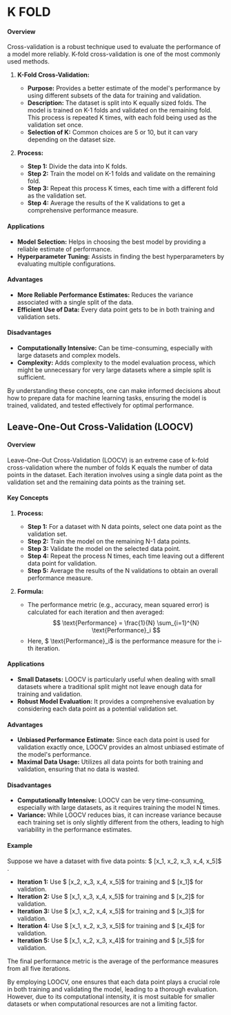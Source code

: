 # K FOLD

#### Overview
Cross-validation is a robust technique used to evaluate the performance of a model more reliably. K-fold cross-validation is one of the most commonly used methods.


1. **K-Fold Cross-Validation:**
   - **Purpose:** Provides a better estimate of the model's performance by using different subsets of the data for training and validation.
   - **Description:** The dataset is split into K equally sized folds. The model is trained on K-1 folds and validated on the remaining fold. This process is repeated K times, with each fold being used as the validation set once.
   - **Selection of K:** Common choices are 5 or 10, but it can vary depending on the dataset size.

2. **Process:**
   - **Step 1:** Divide the data into K folds.
   - **Step 2:** Train the model on K-1 folds and validate on the remaining fold.
   - **Step 3:** Repeat this process K times, each time with a different fold as the validation set.
   - **Step 4:** Average the results of the K validations to get a comprehensive performance measure.

#### Applications
- **Model Selection:** Helps in choosing the best model by providing a reliable estimate of performance.
- **Hyperparameter Tuning:** Assists in finding the best hyperparameters by evaluating multiple configurations.

#### Advantages
- **More Reliable Performance Estimates:** Reduces the variance associated with a single split of the data.
- **Efficient Use of Data:** Every data point gets to be in both training and validation sets.

#### Disadvantages
- **Computationally Intensive:** Can be time-consuming, especially with large datasets and complex models.
- **Complexity:** Adds complexity to the model evaluation process, which might be unnecessary for very large datasets where a simple split is sufficient.

By understanding these concepts, one can make informed decisions about how to prepare data for machine learning tasks, ensuring the model is trained, validated, and tested effectively for optimal performance.


## Leave-One-Out Cross-Validation (LOOCV)

#### Overview
Leave-One-Out Cross-Validation (LOOCV) is an extreme case of k-fold cross-validation where the number of folds K equals the number of data points in the dataset. Each iteration involves using a single data point as the validation set and the remaining data points as the training set.

#### Key Concepts

1. **Process:**
   - **Step 1:** For a dataset with N data points, select one data point as the validation set.
   - **Step 2:** Train the model on the remaining N-1 data points.
   - **Step 3:** Validate the model on the selected data point.
   - **Step 4:** Repeat the process N times, each time leaving out a different data point for validation.
   - **Step 5:** Average the results of the N validations to obtain an overall performance measure.

2. **Formula:**
   - The performance metric (e.g., accuracy, mean squared error) is calculated for each iteration and then averaged:
     $$
     \text{Performance} = \frac{1}{N} \sum_{i=1}^{N} \text{Performance}_i
     $$
   - Here, $ \text{Performance}_i$  is the performance measure for the i-th iteration.

#### Applications
- **Small Datasets:** LOOCV is particularly useful when dealing with small datasets where a traditional split might not leave enough data for training and validation.
- **Robust Model Evaluation:** It provides a comprehensive evaluation by considering each data point as a potential validation set.

#### Advantages
- **Unbiased Performance Estimate:** Since each data point is used for validation exactly once, LOOCV provides an almost unbiased estimate of the model's performance.
- **Maximal Data Usage:** Utilizes all data points for both training and validation, ensuring that no data is wasted.

#### Disadvantages
- **Computationally Intensive:** LOOCV can be very time-consuming, especially with large datasets, as it requires training the model N times.
- **Variance:** While LOOCV reduces bias, it can increase variance because each training set is only slightly different from the others, leading to high variability in the performance estimates.

#### Example
Suppose we have a dataset with five data points: $ [x_1, x_2, x_3, x_4, x_5]$ .

- **Iteration 1:** Use $ [x_2, x_3, x_4, x_5]$  for training and $ [x_1]$  for validation.
- **Iteration 2:** Use $ [x_1, x_3, x_4, x_5]$  for training and $ [x_2]$  for validation.
- **Iteration 3:** Use $ [x_1, x_2, x_4, x_5]$  for training and $ [x_3]$  for validation.
- **Iteration 4:** Use $ [x_1, x_2, x_3, x_5]$  for training and $ [x_4]$  for validation.
- **Iteration 5:** Use $ [x_1, x_2, x_3, x_4]$  for training and $ [x_5]$  for validation.

The final performance metric is the average of the performance measures from all five iterations.

By employing LOOCV, one ensures that each data point plays a crucial role in both training and validating the model, leading to a thorough evaluation. However, due to its computational intensity, it is most suitable for smaller datasets or when computational resources are not a limiting factor.